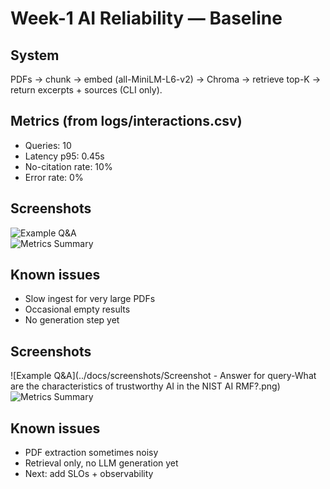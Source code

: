 # Week-1 AI Reliability — Baseline

## System
PDFs → chunk → embed (all-MiniLM-L6-v2) → Chroma → retrieve top-K → return excerpts + sources (CLI only).

## Metrics (from logs/interactions.csv)
- Queries: 10
- Latency p95: 0.45s
- No-citation rate: 10%
- Error rate: 0%

## Screenshots
![Example Q&A](../docs/screenshots/)  
![Metrics Summary](../docs/screenshots/rza1)

## Known issues
- Slow ingest for very large PDFs
- Occasional empty results
- No generation step yet


## Screenshots
![Example Q&A](../docs/screenshots/Screenshot - Answer for query-What are the characteristics of trustworthy AI in the NIST AI RMF?.png)  
![Metrics Summary](../docs/screenshots/metrics_table.png)

## Known issues
- PDF extraction sometimes noisy  
- Retrieval only, no LLM generation yet  
- Next: add SLOs + observability
